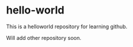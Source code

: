 # hello-world
This is a helloworld repository for learning github.

Will add other repository soon.

